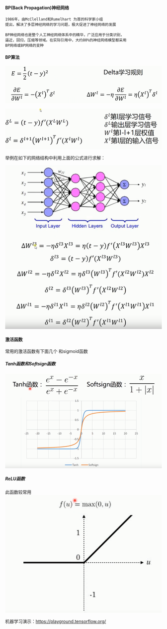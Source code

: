#### BP(Back Propagation)神经网络
    1986年，由McClelland和Rumelhart 为首的科学家小组
    提出，解决了多层神经网络的学习问题，极大促进了神经网络的发展
    
    BP神经网络也是整个人工神经网络体系中的精华，广泛应用于分类识别，
    逼近，回归，压缩等领域。在实际引用中，大约80%的神经网络模型都采用
    BP网络或BP网络的变种



#### BP算法

![image](https://github.com/jccjd/Coursera-Machine-Learning/blob/master/week-4/image/BP神经网络3.PNG?raw=true)

![image](https://github.com/jccjd/Coursera-Machine-Learning/blob/master/week-4/image/BP神经网络2.PNG?raw=true)

举例在如下的网络结构中利用上面的公式进行求解：

![image](https://github.com/jccjd/Coursera-Machine-Learning/blob/master/week-4/image/BP神经网络4.PNG?raw=true)

#### 激活函数
常用的激活函数有下面几个 和sigmoid函数

##### Tanh函数和Softsign函数

![image](https://github.com/jccjd/Coursera-Machine-Learning/blob/master/week-4/image/BP神经网络5.PNG?raw=true)

##### ReLU函数
此函数较常用
![image](https://github.com/jccjd/Coursera-Machine-Learning/blob/master/week-4/image/BP神经网络6.PNG?raw=true)

机器学习演示：https://playground.tensorflow.org/


